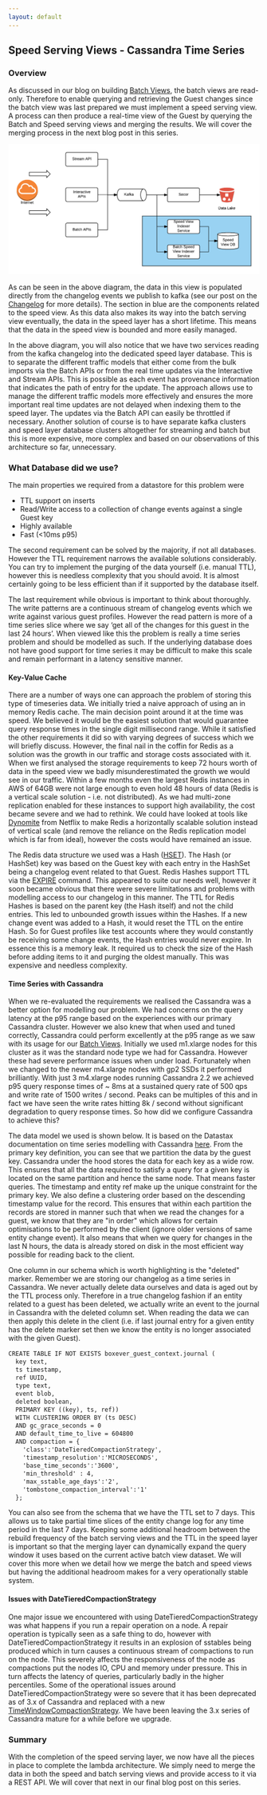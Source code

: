 ```yaml
---
layout: default
---
```


## Speed Serving Views - Cassandra Time Series

### Overview

As discussed in our blog on building [Batch Views](batch-serving-views.md), the batch views are read-only. Therefore to enable querying and retrieving the Guest changes since the batch view was last prepared we must implement a speed serving view. A process can then produce a real-time view of the Guest by querying the Batch and Speed serving views and merging the results. We will cover the merging process in the next blog post in this series. 

![image alt text](images/speed_views_image_0.png)

As can be seen in the above diagram, the data in this view is populated directly from the changelog events we publish to kafka (see our post on the [Changelog](changelog.md) for more details). The section in blue are the components related to the speed view. As this data also makes its way into the batch serving view eventually, the data in the speed layer has a short lifetime. This means that the data in the speed view is bounded and more easily managed. 

In the above diagram, you will also notice that we have two services reading from the kafka changelog into the dedicated speed layer database. This is to separate the different traffic models that either come from the bulk imports via the Batch APIs or from the real time updates via the Interactive and Stream APIs. This is possible as each event has provenance information that indicates the path of entry for the update. The approach allows use to manage the different traffic models more effectively and ensures the more important real time updates are not delayed when indexing them to the speed layer. The updates via the Batch API can easily be throttled if necessary.  Another solution of course is to have separate kafka clusters and speed layer database clusters altogether for streaming and batch but this is more expensive, more complex and based on our observations of this architecture so far, unnecessary. 

### What Database did we use?

The main properties we required from a datastore for this problem were

* TTL support on inserts
* Read/Write access to a collection of change events against a single Guest key
* Highly available
* Fast (<10ms p95)

The second requirement can be solved by the majority, if not all databases. However the TTL requirement narrows the available solutions considerably. You can try to implement the purging of the data yourself (i.e. manual TTL), however this is needless complexity that you should avoid. It is almost certainly going to be less efficient than if it supported by the database itself.

The last requirement while obvious is important to think about thoroughly. The write patterns are a continuous stream of changelog events which we write against various guest profiles. However the read pattern is more of a time series slice where we say ‘get all of the changes for this guest in the last 24 hours’. When viewed like this the problem is really a time series problem and should be modelled as such. If the underlying database does not have good support for time series it may be difficult to make this scale and remain performant in a latency sensitive manner.

#### Key-Value Cache

There are a number of ways one can approach the problem of storing this type of timeseries data. We initially tried a naive approach of using an in memory Redis cache. The main decision point around it at the time was speed. We believed it would be the easiest solution that would guarantee query response times in the single digit millisecond range. While it satisfied the other requirements it did so with varying degrees of success which we will briefly discuss. However, the final nail in the coffin for Redis as a solution was the growth in our traffic and storage costs associated with it. When we first analysed the storage requirements to keep 72 hours worth of data in the speed view we badly misunderestimated the growth we would see in our traffic. Within a few months even the largest Redis instances in AWS of 64GB were not large enough to even hold 48 hours of data (Redis is a vertical scale solution - i.e. not distributed). As we had multi-zone replication enabled for these instances to support high availability, the cost became severe and we had to rethink. We could have looked at tools like [Dynomite](http://techblog.netflix.com/2014/11/introducing-dynomite.html) from Netflix to make Redis a horizontally scalable solution instead of vertical scale (and remove the reliance on the Redis replication model which is far from ideal), however the costs would have remained an issue.

The Redis data structure we used was a Hash ([HSET](https://redis.io/topics/data-types)). The Hash (or HashSet) key was based on the Guest key with each entry in the HashSet being a changelog event related to that Guest. Redis Hashes support TTL via the [EXPIRE](https://redis.io/commands/expire) command. This appeared to suite our needs well, however it soon became obvious that there were severe limitations and problems with modelling access to our changelog in this manner. The TTL for Redis Hashes is based on the parent key (the Hash itself) and not the child entries. This led to unbounded growth issues within the Hashes. If a new change event was added to a Hash, it would reset the TTL on the entire Hash. So for Guest profiles like test accounts where they would constantly be receiving some change events, the Hash entries would never expire. In essence this is a memory leak. It required us to check the size of the Hash before adding items to it and purging the oldest manually. This was expensive and needless complexity. 

#### Time Series with Cassandra

When we re-evaluated the requirements we realised the Cassandra was a better option for modelling our problem. We had concerns on the query latency at the p95 range based on the experiences with our primary Cassandra cluster. However we also knew that when used and tuned correctly, Cassandra could perform excellently at the p95 range as we saw with its usage for our [Batch Views](batch-serving-views.md). Initially we used m1.xlarge nodes for this cluster as it was the standard node type we had for Cassandra. However these had severe performance issues when under load. Fortunately when we changed to the newer m4.xlarge nodes with gp2 SSDs it performed brilliantly. With just 3 m4.xlarge nodes running Cassandra 2.2 we achieved p95 query response times of ~ 8ms at a sustained query rate of 500 qps and write rate of 1500 writes / second. Peaks can be multiples of this and in fact we have seen the write rates hitting 8k / second without significant degradation to query response times. So how did we configure Cassandra to achieve this?

The data model we used is shown below. It is based on the Datastax documentation on time series modelling with Cassandra [here](https://www.datastax.com/dev/blog/datetieredcompactionstrategy). From the primary key definition, you can see that we partition the data by the guest key. Cassandra under the hood stores the data for each key as a wide row. This ensures that all the data required to satisfy a query for a given key is located on the same partition and hence the same node. That means faster queries. The timestamp and entity ref make up the unique constraint for the primary key. We also define a clustering order based on the descending timestamp value for the record. This ensures that within each partition the records are stored in manner such that when we read the changes for a guest, we know that they are "in order" which allows for certain optimisations to be performed by the client (ignore older versions of same entity change event). It also means that when we query for changes in the last N hours, the data is already stored on disk in the most efficient way possible for reading back to the client. 

One column in our schema which is worth highlighting is the "deleted" marker. Remember we are storing our changelog as a time series in Cassandra. We never actually delete data ourselves and data is aged out by the TTL process only. Therefore in a true changelog fashion if an entity related to a guest has been deleted, we actually write an event to the journal in Cassandra with the deleted column set. When reading the data we can then apply this delete in the client (i.e. if last journal entry for a given entity has the delete marker set then we know the entity is no longer associated with the given Guest).  

    CREATE TABLE IF NOT EXISTS boxever_guest_context.journal (
      key text,
      ts timestamp,
      ref UUID,
      type text,
      event blob,
      deleted boolean,
      PRIMARY KEY ((key), ts, ref))
      WITH CLUSTERING ORDER BY (ts DESC)
      AND gc_grace_seconds = 0
      AND default_time_to_live = 604800
      AND compaction = {
        'class':'DateTieredCompactionStrategy',
        'timestamp_resolution':'MICROSECONDS',
        'base_time_seconds':'3600',
        'min_threshold' : 4,
        'max_sstable_age_days':'2',
        'tombstone_compaction_interval':'1'
      };

You can also see from the schema that we have the TTL set to 7 days. This allows us to take partial time slices of the entity change log for any time period in the last 7 days. Keeping some additional headroom between the rebuild frequency of the batch serving views and the TTL in the speed layer is important so that the merging layer can dynamically expand the query window it uses based on the current active batch view dataset. We will cover this more when we detail how we merge the batch and speed views but having the additional headroom makes for a very operationally stable system. 

#### Issues with DateTieredCompactionStrategy 

One major issue we encountered with using DateTieredCompactionStrategy was what happens if you run a repair operation on a node. A repair operation is typically seen as a safe thing to do, however with DateTieredCompactionStrategy it results in an explosion of sstables being produced which in turn causes a continuous stream of compactions to run on the node. This severely affects the responsiveness of the node as compactions put the nodes IO, CPU and memory under pressure. This in turn affects the latency of queries, particularly badly in the higher percentiles. Some of the operational issues around DateTieredCompactionStrategy were so severe that it has been deprecated as of 3.x of Cassandra and replaced with a new [TimeWindowCompactionStrategy](https://docs.datastax.com/en/cassandra/3.0/cassandra/dml/dmlHowDataMaintain.html). We have been leaving the 3.x series of Cassandra mature for a while before we upgrade.

### Summary

With the completion of the speed serving layer, we now have all the pieces in place to complete the lambda architecture. We simply need to merge the data in both the speed and batch serving views and provide access to it via a REST API. We will cover that next in our final blog post on this series. 

